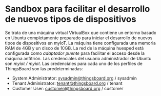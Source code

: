 # Sandbox para facilitar el desarrollo de nuevos tipos de dispositivos
Se trata de una máquina virtual VirtualBox que contiene un entorno basado en Ubuntu completamente preparado para iniciar el desarrollo de nuevos tipos de dispositivos en myIoT.
La máquina tiene configurada una memoria RAM de 4GB y un disco de 10GB.
La red de la máquina huesped está configurada como *adaptador puente* para facilitar el acceso desde la máquina anfitrión.
Las credenciales del usuario administrador de Ubuntu son *myiot / myiot*.
Las credenciales para cada uno de los perfiles de ThingsBoard son las predeterminadas:
- System Administrator: sysadmin@thingsboard.org / sysadmin
- Tenant Administrator: tenant@thingsboard.org / tenant
- Customer User: customer@thingsboard.org / customer

